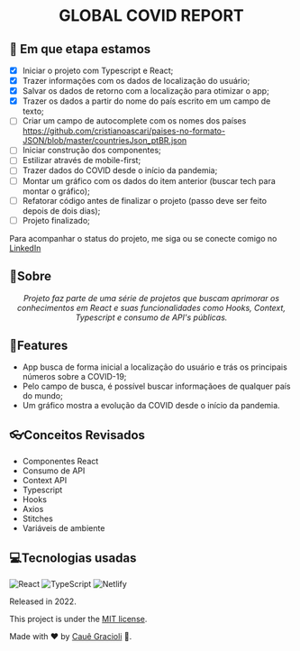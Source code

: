 <h1 align="center">
  GLOBAL COVID REPORT
</h1>

## 🧭 Em que etapa estamos
- [x] Iniciar o projeto com Typescript e React;
- [x] Trazer informações com os dados de localização do usuário;
- [x] Salvar os dados de retorno com a localização para otimizar o app;
- [x] Trazer os dados a partir do nome do país escrito em um campo de texto;
- [ ] Criar um campo de autocomplete com os nomes dos países https://github.com/cristianoascari/paises-no-formato-JSON/blob/master/countriesJson_ptBR.json
- [ ] Iniciar construção dos componentes;
- [ ] Estilizar através de mobile-first;
- [ ] Trazer dados do COVID desde o início da pandemia;
- [ ] Montar um gráfico com os dados do item anterior (buscar tech para montar o gráfico);
- [ ] Refatorar código antes de finalizar o projeto (passo deve ser feito depois de dois dias);
- [ ] Projeto finalizado;

Para acompanhar o status do projeto, me siga ou se conecte comigo no <a href="">LinkedIn</a>

## 📌Sobre

<div>
    <p align="center">
    <em>
        Projeto faz parte de uma série de projetos que buscam aprimorar os conhecimentos em React e suas funcionalidades como Hooks, Context, Typescript e consumo de API's públicas.
    </em>
    </p>
</div>

## 🚀Features

- App busca de forma inicial a localização do usuário e trás os principais números sobre a COVID-19;
- Pelo campo de busca, é possível buscar informaçãoes de qualquer país do mundo;
- Um gráfico mostra a evolução da COVID desde o início da pandemia.

## 👓Conceitos Revisados

- Componentes React
- Consumo de API
- Context API
- Typescript
- Hooks
- Axios
- Stitches
- Variáveis de ambiente

 ## 💻Tecnologias usadas
  
  ![React](https://img.shields.io/badge/react-%2320232a.svg?style=for-the-badge&logo=react&logoColor=%2361DAFB)
  ![TypeScript](https://img.shields.io/badge/typescript-%23007ACC.svg?style=for-the-badge&logo=typescript&logoColor=white)
  ![Netlify](https://img.shields.io/badge/netlify-%23000000.svg?style=for-the-badge&logo=netlify&logoColor=#00C7B7)

Released in 2022.

This project is under the [MIT license](https://github.com/Yuri-stack/ReadMe/blob/main/LICENSE).

Made with ❤️ by [Cauê Gracioli](https://github.com/cauegraciolip) 🚀.
